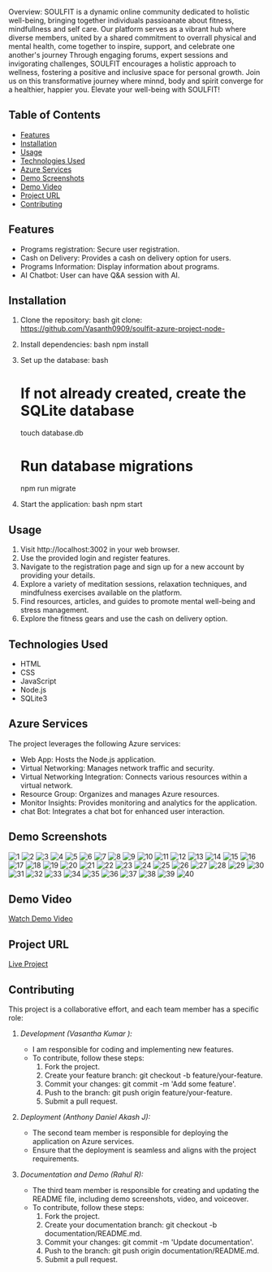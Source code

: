 Overview:
SOULFIT is a dynamic online community dedicated to holistic well-being, bringing together individuals passioanate about fitness, mindfullness and self care. Our platform serves as a vibrant hub where diverse members, united by a shared commitment to overrall physical and mental health, come together to inspire, support, and celebrate one another's journey Through engaging forums, expert sessions and invigorating challenges, SOULFIT encourages a holistic approach to wellness, fostering a positive and inclusive space for personal growth. Join us on this transformative journey where minnd, body and spirit converge for a healthier, happier you. Elevate your well-being with SOULFIT!

## Table of Contents
- [Features](#features)
- [Installation](#installation)
- [Usage](#usage)
- [Technologies Used](#technologies-used)
- [Azure Services](#azure-services)
- [Demo Screenshots](#demo-screenshots)
- [Demo Video](#demo-video)
- [Project URL](#project-url)
- [Contributing](#contributing)

## Features
- Programs registration: Secure user registration.
- Cash on Delivery: Provides a cash on delivery option for users.
- Programs Information: Display information about programs.
- AI Chatbot: User can have Q&A session with AI.

## Installation
1. Clone the repository:
    bash
    git clone: https://github.com/Vasanth0909/soulfit-azure-project-node-
    
2. Install dependencies:
    bash
    npm install
    
3. Set up the database:
    bash
    # If not already created, create the SQLite database
    touch database.db

    # Run database migrations
    npm run migrate
    
4. Start the application:
    bash
    npm start
    

## Usage
1. Visit http://localhost:3002 in your web browser.
2. Use the provided login and register features.
3. Navigate to the registration page and sign up for a new account by providing your details.
4. Explore a variety of meditation sessions, relaxation techniques, and mindfulness exercises available on the platform.
5. Find resources, articles, and guides to promote mental well-being and stress management.
6. Explore the fitness gears and use the cash on delivery option.

## Technologies Used
- HTML
- CSS
- JavaScript
- Node.js
- SQLite3

## Azure Services
The project leverages the following Azure services:
- Web App: Hosts the Node.js application.
- Virtual Networking: Manages network traffic and security.
- Virtual Networking Integration: Connects various resources within a virtual network.
- Resource Group: Organizes and manages Azure resources.
- Monitor Insights: Provides monitoring and analytics for the application.
- chat Bot: Integrates a chat bot for enhanced user interaction.

## Demo Screenshots
![1](https://github.com/Vasanth0909/soulfit-azure-project-node-/assets/145520574/b6462dc1-9295-4b1e-9d00-42aaa9fb70ec)
![2](https://github.com/Vasanth0909/soulfit-azure-project-node-/assets/145520574/b9e22a50-f6f5-4bb8-94b1-af0785e6ebce)
![3](https://github.com/Vasanth0909/soulfit-azure-project-node-/assets/145520574/594fd04d-655d-41f2-9759-7c42cd17662d)
![4](https://github.com/Vasanth0909/soulfit-azure-project-node-/assets/145520574/454310bc-829b-4175-94c4-13b1f40b48af)
![5](https://github.com/Vasanth0909/soulfit-azure-project-node-/assets/145520574/2bcb119b-7247-4fe1-85d4-eaa25debb392)
![6](https://github.com/Vasanth0909/soulfit-azure-project-node-/assets/145520574/5eba1e5c-660d-4b95-80fb-db9a8fb4ac77)
![7](https://github.com/Vasanth0909/soulfit-azure-project-node-/assets/145520574/54ca3413-9052-470d-aca2-98a05c603ada)
![8](https://github.com/Vasanth0909/soulfit-azure-project-node-/assets/145520574/8f1bcd63-5861-42ba-999a-09840dbceec8)
![9](https://github.com/Vasanth0909/soulfit-azure-project-node-/assets/145520574/44c53a39-3278-4384-877c-ff187c39d43d)
![10](https://github.com/Vasanth0909/soulfit-azure-project-node-/assets/145520574/9153677a-84d1-484d-8606-6eae1b4e3494)
![11](https://github.com/Vasanth0909/soulfit-azure-project-node-/assets/145520574/b0d559ab-72fe-4026-9477-93afe31e0895)
![12](https://github.com/Vasanth0909/soulfit-azure-project-node-/assets/145520574/886525a3-659a-4da6-9a7c-60668049e582)
![13](https://github.com/Vasanth0909/soulfit-azure-project-node-/assets/145520574/4d079749-8025-4196-aba4-500b2c08e28d)
![14](https://github.com/Vasanth0909/soulfit-azure-project-node-/assets/145520574/972187f6-f7fa-4bad-8f8f-aff2c4ea4c3d)
![15](https://github.com/Vasanth0909/soulfit-azure-project-node-/assets/145520574/a9b38d9e-ad3c-44e9-8321-53c65e11d4b5)
![16](https://github.com/Vasanth0909/soulfit-azure-project-node-/assets/145520574/3c44f87a-c32f-4bb1-8c95-7e67c8225de2)
![17](https://github.com/Vasanth0909/soulfit-azure-project-node-/assets/145520574/f75b7909-60fd-4869-bd77-4389f1e15e70)
![18](https://github.com/Vasanth0909/soulfit-azure-project-node-/assets/145520574/e6bea536-dc19-494e-8ed5-e2c46b654f30)
![19](https://github.com/Vasanth0909/soulfit-azure-project-node-/assets/145520574/6aff9a45-afc4-430c-bac8-3f064650c5ca)
![20](https://github.com/Vasanth0909/soulfit-azure-project-node-/assets/145520574/b33dd5d3-c30f-4186-aaff-2416a12b5062)
![21](https://github.com/Vasanth0909/soulfit-azure-project-node-/assets/145520574/94fd7eb2-d54a-4b0c-bc2e-a9fa4287cb36)
![22](https://github.com/Vasanth0909/soulfit-azure-project-node-/assets/145520574/015a32e2-43bc-49fc-bca2-fb883a1d4ffe)
![23](https://github.com/Vasanth0909/soulfit-azure-project-node-/assets/145520574/b85b3421-217b-4e32-913b-702b2c6e27ed)
![24](https://github.com/Vasanth0909/soulfit-azure-project-node-/assets/145520574/ca121940-1375-4141-9bb5-e9cdac9bbdc9)
![25](https://github.com/Vasanth0909/soulfit-azure-project-node-/assets/145520574/08dde8a6-27f0-4420-8efb-ed4ed876804a)
![26](https://github.com/Vasanth0909/soulfit-azure-project-node-/assets/145520574/28c32897-400c-4e89-99c3-fd01033b8d38)
![27](https://github.com/Vasanth0909/soulfit-azure-project-node-/assets/145520574/3b159eea-2566-4c40-8a2f-f08568e5cc71)
![28](https://github.com/Vasanth0909/soulfit-azure-project-node-/assets/145520574/ceeecde2-e285-4d4d-b4db-1969ce52511d)
![29](https://github.com/Vasanth0909/soulfit-azure-project-node-/assets/145520574/354b4bc3-7c23-4812-8019-61902aeff8e6)
![30](https://github.com/Vasanth0909/soulfit-azure-project-node-/assets/145520574/15648789-c901-4233-8079-76622dd521bb)
![31](https://github.com/Vasanth0909/soulfit-azure-project-node-/assets/145520574/6c4f24eb-b47a-40ca-bf1d-a49fb000cb90)
![32](https://github.com/Vasanth0909/soulfit-azure-project-node-/assets/145520574/a2b27566-21a3-4c55-8f02-6f6d741fb2ed)
![33](https://github.com/Vasanth0909/soulfit-azure-project-node-/assets/145520574/088a4ade-d5c4-4448-a99c-7b14c8113b61)
![34](https://github.com/Vasanth0909/soulfit-azure-project-node-/assets/145520574/800e4d6b-961a-431d-b922-6182247c21d9)
![35](https://github.com/Vasanth0909/soulfit-azure-project-node-/assets/145520574/a062a6d6-7e5d-4655-b374-42f50521b5d2)
![36](https://github.com/Vasanth0909/soulfit-azure-project-node-/assets/145520574/0ffb6014-6524-4fcc-9792-9e29bcf97bc5)
![37](https://github.com/Vasanth0909/soulfit-azure-project-node-/assets/145520574/b4f279e9-4a4a-481d-883b-0d82763f6b05)
![38](https://github.com/Vasanth0909/soulfit-azure-project-node-/assets/145520574/05983cc1-6b60-4764-9ad9-9f49f71ea260)
![39](https://github.com/Vasanth0909/soulfit-azure-project-node-/assets/145520574/18e9cbbb-ffcc-477c-ae06-e1f14541450c)
![40](https://github.com/Vasanth0909/soulfit-azure-project-node-/assets/145520574/16f14140-4804-4dec-8f6b-d2826c821aa4)


## Demo Video
[Watch Demo Video](https://youtu.be/BvCXtIbtu_Y?si=fyF7v2jmKxZj6add)

## Project URL
[Live Project](https://webappfitazure.azurewebsites.net/)

## Contributing
This project is a collaborative effort, and each team member has a specific role:

1. *Development (Vasantha Kumar ):*
   - I am  responsible for coding and implementing new features.
   - To contribute, follow these steps:
      1. Fork the project.
      2. Create your feature branch: git checkout -b feature/your-feature.
      3. Commit your changes: git commit -m 'Add some feature'.
      4. Push to the branch: git push origin feature/your-feature.
      5. Submit a pull request.

2. *Deployment (Anthony Daniel Akash J):*
   - The second team member is responsible for deploying the application on Azure services.
   - Ensure that the deployment is seamless and aligns with the project requirements.

3. *Documentation and Demo (Rahul R):*
   - The third team member is responsible for creating and updating the README file, including demo screenshots, video, and voiceover.
   - To contribute, follow these steps:
      1. Fork the project.
      2. Create your documentation branch: git checkout -b documentation/README.md.
      3. Commit your changes: git commit -m 'Update documentation'.
      4. Push to the branch: git push origin documentation/README.md.
      5. Submit a pull request.
